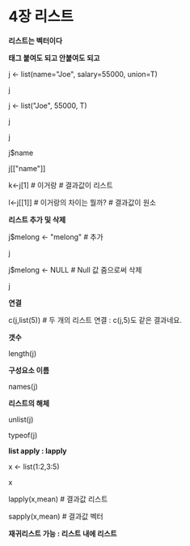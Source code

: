# 4장 리스트

**리스트는 벡터이다**



**태그 붙여도 되고 안붙여도 되고**

j <- list(name="Joe", salary=55000, union=T)

j

j <- list("Joe", 55000, T)

j



j

j$name

j[["name"]]

k<-j[1]     # 이거랑                 # 결과값이 리스트

l<-j[[1]]   # 이거랑의 차이는 뭘까?  # 결과값이 원소





**리스트 추가 및 삭제**

j$melong <- "melong"  # 추가

j

j$melong <- NULL      # Null 값 줌으로써 삭제

j



**연결**

c(j,list(5))   # 두 개의 리스트 연결 : c(j,5)도 같은 결과네요.



**갯수**

length(j)



**구성요소 이름**

names(j)



**리스트의 해체**

unlist(j)

typeof(j)



**list apply : lapply**

x <- list(1:2,3:5)

x



lapply(x,mean) # 결과값 리스트

sapply(x,mean) # 결과값 벡터



**재귀리스트 가능 : 리스트 내에 리스트**